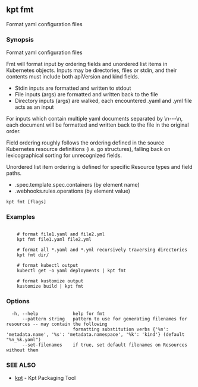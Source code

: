 ## kpt fmt

Format yaml configuration files

### Synopsis

Format yaml configuration files

Fmt will format input by ordering fields and unordered list items in Kubernetes
objects.  Inputs may be directories, files or stdin, and their contents must
include both apiVersion and kind fields.

- Stdin inputs are formatted and written to stdout
- File inputs (args) are formatted and written back to the file
- Directory inputs (args) are walked, each encountered .yaml and .yml file
  acts as an input

For inputs which contain multiple yaml documents separated by \n---\n,
each document will be formatted and written back to the file in the original
order.

Field ordering roughly follows the ordering defined in the source Kubernetes
resource definitions (i.e. go structures), falling back on lexicographical
sorting for unrecognized fields.

Unordered list item ordering is defined for specific Resource types and
field paths.

- .spec.template.spec.containers (by element name)
- .webhooks.rules.operations (by element value)


```
kpt fmt [flags]
```

### Examples

```

	# format file1.yaml and file2.yml
	kpt fmt file1.yaml file2.yml

	# format all *.yaml and *.yml recursively traversing directories
	kpt fmt dir/

	# format kubectl output
	kubectl get -o yaml deployments | kpt fmt

	# format kustomize output
	kustomize build | kpt fmt

```

### Options

```
  -h, --help             help for fmt
      --pattern string   pattern to use for generating filenames for resources -- may contain the following
                         formatting substitution verbs {'%n': 'metadata.name', '%s': 'metadata.namespace', '%k': 'kind'} (default "%n_%k.yaml")
      --set-filenames    if true, set default filenames on Resources without them
```

### SEE ALSO

* [kpt](kpt.md)	 - Kpt Packaging Tool

